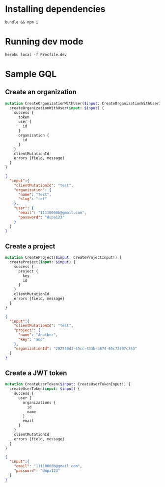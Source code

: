 # Installing dependencies

`bundle && npm i`

# Running dev mode

`heroku local -f Procfile.dev`

# Sample GQL

## Create an organization

```graphql
mutation CreateOrganizationWithUser($input: CreateOrganizationWithUserInput!) {
  createOrganizationWithUser(input: $input) {
    success {
      token
      user {
        id
      }
      organization {
        id
      }
    }
    clientMutationId
    errors {field, message}
  }
}
```

```json
{
  "input":{
    "clientMutationId": "test",
    "organization": {
      "name": "Test",
      "slug": "tet"
    },
    "user": {
      "email": "11110000b@gmail.com",
      "password": "dupa123"
    }
  }
}
```

## Create a project

```graphql
mutation CreateProject($input: CreateProjectInput!) {
  createProject(input: $input) {
    success {
      project {
        key
        id
      }
    }
    clientMutationId
    errors {field, message}
  }
}
```

```json
{
  "input":{
    "clientMutationId": "test",
    "project": {
      "name": "Another",
      "key": "ano"
    },
    "organizationId": "202530d3-45cc-433b-b874-65c72707c763"
  }
}
```

## Create a JWT token

```graphql
mutation CreateUserToken($input: CreateUserTokenInput!) {
  createUserToken(input: $input) {
    success {
      user {
        organizations {
          id
          name
        }
        email
      }
    }
    clientMutationId
    errors {field, message}
  }
}
```

```json
{
  "input":{
    "email": "11110000b@gmail.com",
    "password": "dupa123"
  }
}
```